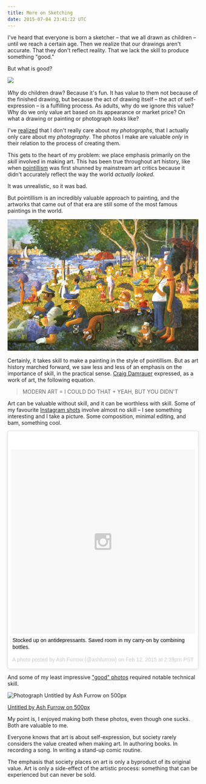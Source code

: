 ```yaml
---
title: More on Sketching
date: 2015-07-04 23:41:22 UTC
---
```


I've heard that everyone is born a sketcher – that we all drawn as children – until we reach a certain age. Then we realize that our drawings aren't accurate. That they don't reflect reality. That we lack the skill to produce something "good." 

But what is good?

<!-- more -->

[![](http://threepanelsoul.com/comics/2014-08-19-336.png)](http://threepanelsoul.com/2014/08/19/dog-philosophy/)

_Why_ do children draw? Because it's fun. It has value to them not because of the finished drawing, but because the act of drawing itself – the act of self-expression – is a fulfilling process. As adults, why do we ignore this value? Why do we only value art based on its appearance or market price? On what a drawing or painting or photograph _looks_ like? 

I've [realized](http://ashfurrow.com/blog/art-for-your-own-sake/) that I don't really care about my _photographs_, that I actually only care about my _photography_. The photos I make are valuable _only_ in their relation to the process of creating them. 

This gets to the heart of my problem: we place emphasis primarily on the _skill_ involved in making art. This has been true throughout art history, like when [pointillism](http://arthistory.net/artstyles/pointillism/pointillism1.html) was first shunned by mainstream art critics because it didn't accurately reflect the way the world _actually looked_. 

It was unrealistic, so it was bad. 

But pointillism is an incredibly valuable approach to painting, and the artworks that came out of that era are still some of the most famous paintings in the world. 

[![](/img/blog/more-sketching/simpsons.jpg)](https://www.artsy.net/artwork/georges-seurat-a-sunday-on-la-grande-jatte-1884)

Certainly, it takes skill to make a painting in the style of pointillism. But as art history marched forward, we saw less and less of an emphasis on the importance of skill, in the practical sense. [Craig Damrauer](https://www.artsy.net/artist/craig-damrauer) expressed, as a work of art, the following equation. 

> MODERN ART = I COULD DO THAT + YEAH, BUT YOU DIDN'T

Art can be valuable without skill, and it can be worthless with skill. Some of my favourite [Instagram shots](https://instagram.com/ashfurrow/) involve almost no skill – I see something interesting and I take a picture. Some composition, minimal editing, and bam, something cool. 

<blockquote class="instagram-media" data-instgrm-captioned data-instgrm-version="4" style=" background:#FFF; border:0; border-radius:3px; box-shadow:0 0 1px 0 rgba(0,0,0,0.5),0 1px 10px 0 rgba(0,0,0,0.15); margin: 1px; padding:0; width:99.375%; width:-webkit-calc(100% - 2px); width:calc(100% - 2px);"><div style="padding:8px;"> <div style=" background:#F8F8F8; line-height:0; margin-top:40px; padding:50% 0; text-align:center; width:100%;"> <div style=" background:url(data:image/png;base64,iVBORw0KGgoAAAANSUhEUgAAACwAAAAsCAMAAAApWqozAAAAGFBMVEUiIiI9PT0eHh4gIB4hIBkcHBwcHBwcHBydr+JQAAAACHRSTlMABA4YHyQsM5jtaMwAAADfSURBVDjL7ZVBEgMhCAQBAf//42xcNbpAqakcM0ftUmFAAIBE81IqBJdS3lS6zs3bIpB9WED3YYXFPmHRfT8sgyrCP1x8uEUxLMzNWElFOYCV6mHWWwMzdPEKHlhLw7NWJqkHc4uIZphavDzA2JPzUDsBZziNae2S6owH8xPmX8G7zzgKEOPUoYHvGz1TBCxMkd3kwNVbU0gKHkx+iZILf77IofhrY1nYFnB/lQPb79drWOyJVa/DAvg9B/rLB4cC+Nqgdz/TvBbBnr6GBReqn/nRmDgaQEej7WhonozjF+Y2I/fZou/qAAAAAElFTkSuQmCC); display:block; height:44px; margin:0 auto -44px; position:relative; top:-22px; width:44px;"></div></div> <p style=" margin:8px 0 0 0; padding:0 4px;"> <a href="https://instagram.com/p/zBKjTVjBqI/" style=" color:#000; font-family:Arial,sans-serif; font-size:14px; font-style:normal; font-weight:normal; line-height:17px; text-decoration:none; word-wrap:break-word;" target="_top">Stocked up on antidepressants. Saved room in my carry-on by combining bottles.</a></p> <p style=" color:#c9c8cd; font-family:Arial,sans-serif; font-size:14px; line-height:17px; margin-bottom:0; margin-top:8px; overflow:hidden; padding:8px 0 7px; text-align:center; text-overflow:ellipsis; white-space:nowrap;">A photo posted by Ash Furrow (@ashfurrow) on <time style=" font-family:Arial,sans-serif; font-size:14px; line-height:17px;" datetime="2015-02-12T22:39:34+00:00">Feb 12, 2015 at 2:39pm PST</time></p></div></blockquote> <script async defer src="//platform.instagram.com/en_US/embeds.js"></script>

And some of my least impressive ["good" photos](https://500px.com/ashfurrow) required notable technical skill. 

<div class="pixels-photo">
  <p><img src="https://drscdn.500px.org/photo/39729674/m%3D900/af73ee1bfbd63564fce7d8a040995402" alt="Photograph Untitled by Ash Furrow on 500px"></p>
  <a href="https://500px.com/photo/39729674/untitled-by-ash-furrow">Untitled by Ash Furrow on 500px</a>
</div>
<script type="text/javascript" src="https://500px.com/embed.js"></script>

My point is, I enjoyed making both these photos, even though one sucks. Both are valuable to me. 

Everyone knows that art is about self-expression, but society rarely considers the value created when making art. In authoring books. In recording a song. In writing a stand-up comic routine. 

The emphasis that society places on art is only a byproduct of its original value. Art is only a side-effect of the artistic process: something that can be experienced but can never be sold.
